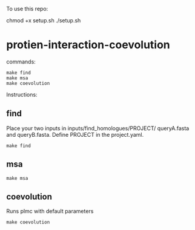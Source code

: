 To use this repo:

chmod +x setup.sh
./setup.sh

# protien-interaction-coevolution

commands: 

	make find
	make msa
	make coevolution

Instructions: 

## find

Place your two inputs in inputs/find_homologues/PROJECT/ queryA.fasta and queryB.fasta. Define PROJECT in the project.yaml.

	make find

## msa

	make msa

## coevolution

Runs plmc with default parameters

	make coevolution
